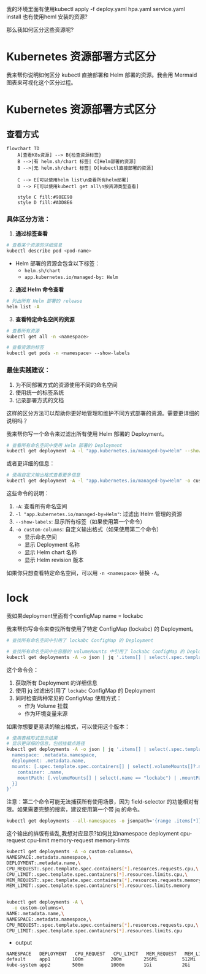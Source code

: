 我的环境里面有使用kubectl apply -f deploy.yaml hpa.yaml service.yaml install 
也有使用heml 安装的资源?

那么我如何区分这些资源呢?
# Kubernetes 资源部署方式区分

我来帮你说明如何区分 kubectl 直接部署和 Helm 部署的资源。我会用 Mermaid 图表来可视化这个区分过程。

# Kubernetes 资源部署方式区分

## 查看方式

```mermaid
flowchart TD
    A[查看K8s资源] --> B{检查资源标签}
    B -->|有 helm.sh/chart 标签| C[Helm部署的资源]
    B -->|无 helm.sh/chart 标签| D[kubectl直接部署的资源]
    
    C --> E[可以使用helm list\n查看所有helm部署]
    D --> F[可以使用kubectl get all\n按资源类型查看]

    style C fill:#90EE90
    style D fill:#ADD8E6
```

### 具体区分方法：

1. **通过标签查看**
```bash
# 查看某个资源的详细信息
kubectl describe pod <pod-name>
```
- Helm 部署的资源会包含以下标签：
  - `helm.sh/chart`
  - `app.kubernetes.io/managed-by: Helm`

2. **通过 Helm 命令查看**
```bash
# 列出所有 Helm 部署的 release
helm list -A
```

3. **查看特定命名空间的资源**
```bash
# 查看所有资源
kubectl get all -n <namespace>

# 查看资源的标签
kubectl get pods -n <namespace> --show-labels
```

### 最佳实践建议：
1. 为不同部署方式的资源使用不同的命名空间
2. 使用统一的标签系统
3. 记录部署方式的文档

这样的区分方法可以帮助你更好地管理和维护不同方式部署的资源。需要更详细的说明吗？

我来帮你写一个命令来过滤出所有使用 Helm 部署的 Deployment。

```bash
# 查看所有命名空间中使用 Helm 部署的 Deployment
kubectl get deployment -A -l "app.kubernetes.io/managed-by=Helm" --show-labels
```

或者更详细的信息：

```bash
# 使用自定义输出格式查看更多信息
kubectl get deployment -A -l "app.kubernetes.io/managed-by=Helm" -o custom-columns=NAMESPACE:.metadata.namespace,NAME:.metadata.name,CHART:.metadata.labels.\"helm\.sh/chart\",REVISION:.metadata.labels.\"helm\.sh/revision\"
```

这些命令的说明：
1. `-A`: 查看所有命名空间
2. `-l "app.kubernetes.io/managed-by=Helm"`: 过滤出 Helm 管理的资源
3. `--show-labels`: 显示所有标签（如果使用第一个命令）
4. `-o custom-columns`: 自定义输出格式（如果使用第二个命令）
   - 显示命名空间
   - 显示 Deployment 名称
   - 显示 Helm chart 名称
   - 显示 Helm revision 版本

如果你只想查看特定命名空间，可以用 `-n <namespace>` 替换 `-A`。

# lock 

我如果deployment里面有个configMap name = lockabc

我来帮你写命令来查找所有使用了特定 ConfigMap (lockabc) 的 Deployment。

```bash
# 查找所有命名空间中引用了 lockabc ConfigMap 的 Deployment

# 查找所有命名空间中在容器的 volumeMounts 中引用了 lockabc ConfigMap 的 Deployment
kubectl get deployments -A -o json | jq '.items[] | select(.spec.template.spec.containers[].volumeMounts[]?.name == "lockabc") | {namespace: .metadata.namespace, name: .metadata.name, containers: [.spec.template.spec.containers[] | select(.volumeMounts[]?.name == "lockabc") | .name]}'

```

这个命令会：
1. 获取所有 Deployment 的详细信息
2. 使用 jq 过滤出引用了 `lockabc` ConfigMap 的 Deployment
3. 同时检查两种常见的 ConfigMap 使用方式：
   - 作为 Volume 挂载
   - 作为环境变量来源

如果你想要更易读的输出格式，可以使用这个版本：

```bash
# 使用表格形式显示结果
# 显示更详细的信息，包括挂载点路径
kubectl get deployments -A -o json | jq '.items[] | select(.spec.template.spec.containers[].volumeMounts[]?.name == "lockabc") | {
  namespace: .metadata.namespace,
  deployment: .metadata.name,
  mounts: [.spec.template.spec.containers[] | select(.volumeMounts[]?.name == "lockabc") | {
    container: .name,
    mountPath: [.volumeMounts[] | select(.name == "lockabc") | .mountPath]
  }]
}'

```

注意：第二个命令可能无法捕获所有使用场景，因为 field-selector 的功能相对有限。如果需要完整的搜索，建议使用第一个带 jq 的命令。



```bash
kubectl get deployments --all-namespaces -o jsonpath='{range .items[*]}{.metadata.namespace}{"/"}{.metadata.name}{"\n"}{"  CPU Requests: "}{.spec.template.spec.containers[*].resources.requests.cpu}{"  CPU Limits: "}{.spec.template.spec.containers[*].resources.limits.cpu}{"\n"}{"  Memory Requests: "}{.spec.template.spec.containers[*].resources.requests.memory}{"  Memory Limits: "}{.spec.template.spec.containers[*].resources.limits.memory}{"\n"}{end}'
```
这个输出的排版有些乱,我想对应显示?如何比如namespace deployment cpu-request cpu-limit memory-request memory-limts
```bash
kubectl get deployments -A -o custom-columns=\
NAMESPACE:.metadata.namespace,\
DEPLOYMENT:.metadata.name,\
CPU_REQUEST:.spec.template.spec.containers[*].resources.requests.cpu,\
CPU_LIMIT:.spec.template.spec.containers[*].resources.limits.cpu,\
MEM_REQUEST:.spec.template.spec.containers[*].resources.requests.memory,\
MEM_LIMIT:.spec.template.spec.containers[*].resources.limits.memory


kubectl get deployments -A \
  -o custom-columns=\
NAME:.metadata.name,\
NAMESPACE:.metadata.namespace,\
CPU_REQUEST:.spec.template.spec.containers[*].resources.requests.cpu,\
CPU_LIMIT:.spec.template.spec.containers[*].resources.limits.cpu
```
- output 
```bash
NAMESPACE   DEPLOYMENT   CPU_REQUEST   CPU_LIMIT   MEM_REQUEST   MEM_LIMIT
default     app1        100m          200m        256Mi         512Mi
kube-system app2        500m          1000m       1Gi           2Gi
```
